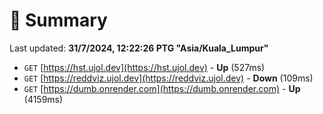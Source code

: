 # 📖 Summary
Last updated: **31/7/2024, 12:22:26 PTG "Asia/Kuala_Lumpur"**

- `GET` [https://hst.ujol.dev](https://hst.ujol.dev) - **Up** (527ms)
- `GET` [https://reddviz.ujol.dev](https://reddviz.ujol.dev) - **Down** (109ms)
- `GET` [https://dumb.onrender.com](https://dumb.onrender.com) - **Up** (4159ms)
